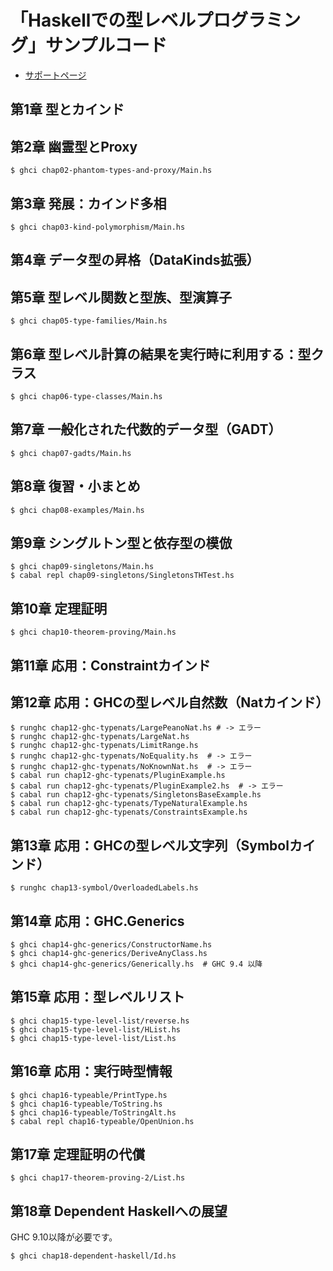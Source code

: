 # 「Haskellでの型レベルプログラミング」サンプルコード

* [サポートページ](https://lab.miz-ar.info/haskell-type-level/)

## 第1章 型とカインド

## 第2章 幽霊型とProxy

```
$ ghci chap02-phantom-types-and-proxy/Main.hs
```

## 第3章 発展：カインド多相

```
$ ghci chap03-kind-polymorphism/Main.hs
```

## 第4章 データ型の昇格（DataKinds拡張）

## 第5章 型レベル関数と型族、型演算子

```
$ ghci chap05-type-families/Main.hs
```

## 第6章 型レベル計算の結果を実行時に利用する：型クラス

```
$ ghci chap06-type-classes/Main.hs
```

## 第7章 一般化された代数的データ型（GADT）

```
$ ghci chap07-gadts/Main.hs
```

## 第8章 復習・小まとめ

```
$ ghci chap08-examples/Main.hs
```

## 第9章 シングルトン型と依存型の模倣

```
$ ghci chap09-singletons/Main.hs
$ cabal repl chap09-singletons/SingletonsTHTest.hs
```

## 第10章 定理証明

```
$ ghci chap10-theorem-proving/Main.hs
```

## 第11章 応用：Constraintカインド

## 第12章 応用：GHCの型レベル自然数（Natカインド）

```
$ runghc chap12-ghc-typenats/LargePeanoNat.hs # -> エラー
$ runghc chap12-ghc-typenats/LargeNat.hs
$ runghc chap12-ghc-typenats/LimitRange.hs
$ runghc chap12-ghc-typenats/NoEquality.hs  # -> エラー
$ runghc chap12-ghc-typenats/NoKnownNat.hs  # -> エラー
$ cabal run chap12-ghc-typenats/PluginExample.hs
$ cabal run chap12-ghc-typenats/PluginExample2.hs  # -> エラー
$ cabal run chap12-ghc-typenats/SingletonsBaseExample.hs
$ cabal run chap12-ghc-typenats/TypeNaturalExample.hs
$ cabal run chap12-ghc-typenats/ConstraintsExample.hs
```

## 第13章 応用：GHCの型レベル文字列（Symbolカインド）

```
$ runghc chap13-symbol/OverloadedLabels.hs
```

## 第14章 応用：GHC.Generics

```
$ ghci chap14-ghc-generics/ConstructorName.hs
$ ghci chap14-ghc-generics/DeriveAnyClass.hs
$ ghci chap14-ghc-generics/Generically.hs  # GHC 9.4 以降
```

## 第15章 応用：型レベルリスト

```
$ ghci chap15-type-level-list/reverse.hs
$ ghci chap15-type-level-list/HList.hs
$ ghci chap15-type-level-list/List.hs
```

## 第16章 応用：実行時型情報

```
$ ghci chap16-typeable/PrintType.hs
$ ghci chap16-typeable/ToString.hs
$ ghci chap16-typeable/ToStringAlt.hs
$ cabal repl chap16-typeable/OpenUnion.hs
```

## 第17章 定理証明の代償

```
$ ghci chap17-theorem-proving-2/List.hs
```

## 第18章 Dependent Haskellへの展望

GHC 9.10以降が必要です。

```
$ ghci chap18-dependent-haskell/Id.hs
```
